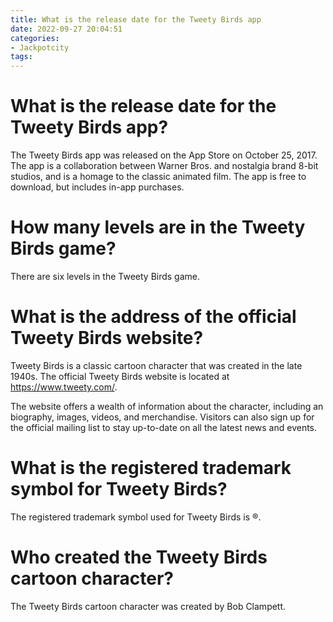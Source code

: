 ```yaml
---
title: What is the release date for the Tweety Birds app
date: 2022-09-27 20:04:51
categories:
- Jackpotcity
tags:
---
```



#  What is the release date for the Tweety Birds app?

The Tweety Birds app was released on the App Store on October 25, 2017. The app is a collaboration between Warner Bros. and nostalgia brand 8-bit studios, and is a homage to the classic animated film. The app is free to download, but includes in-app purchases.

#  How many levels are in the Tweety Birds game?

There are six levels in the Tweety Birds game.

#  What is the address of the official Tweety Birds website?

Tweety Birds is a classic cartoon character that was created in the late 1940s. The official Tweety Birds website is located at https://www.tweety.com/.

The website offers a wealth of information about the character, including an biography, images, videos, and merchandise. Visitors can also sign up for the official mailing list to stay up-to-date on all the latest news and events.

#  What is the registered trademark symbol for Tweety Birds?

The registered trademark symbol used for Tweety Birds is ®.

#  Who created the Tweety Birds cartoon character?

The Tweety Birds cartoon character was created by Bob Clampett.